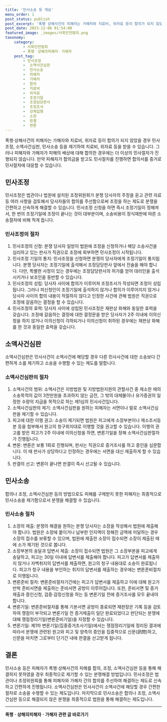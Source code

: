 ```yaml
---
title: '민사소송 등 개요'
menu_order: 1
post_status: publish
post_excerpt: '폭행 상해사건의 피해자는 가해자와 치료비, 위자료 등이 합의가 되지 않았을 경우 민사조정, 소액사건심판, 민사소송 등을 제기하여 치료비, 위자료 등을 받을 수 있습니다. 그러나 피해자와 가해자가 피해의 배상에 대해 합의한 경우에는 더 이상의 민사절차가 진행되지 않습니다. 만약 피해자가 합의금을 받고도 민사절차를 진행하면 합의서를 증거로 민사절차에 대응할 수 있습니다.'
post_date: 2023-12-06 01:54:00
featured_image: _images/사회안전범죄.png
taxonomy:
    category:
        - 사회안전범죄
        - 폭행ㆍ상해의피해자ㆍ가해자
    post_tag:
        - 민사조정
        -  소액사건심판
        -  민사소송
        -  피해자
        -  가해자
        -  합의
        -  치료비
        -  위자료
        -  조정기일
        -  조정담당판사
        -  조정조서
        -  강제집행
        -  소장
        -  판결
        -  변론
---
```



폭행·상해사건의 피해자는 가해자와 치료비, 위자료 등이 합의가 되지 않았을 경우 민사조정, 소액사건심판, 민사소송 등을 제기하여 치료비, 위자료 등을 받을 수 있습니다. 그러나 피해자와 가해자가 피해의 배상에 대해 합의한 경우에는 더 이상의 민사절차가 진행되지 않습니다. 만약 피해자가 합의금을 받고도 민사절차를 진행하면 합의서를 증거로 민사절차에 대응할 수 있습니다.

## 민사조정
민사조정은 법관이나 법원에 설치된 조정위원회가 분쟁 당사자의 주장을 듣고 관련 자료 등 여러 사항을 검토해서 당사자들의 합의를 주선함으로써 조정을 하는 제도로 분쟁을 간편하고 신속하게 해결할 수 있습니다. 민사조정 신청을 하면 즉시 조정기일이 정해져서, 한 번의 조정기일에 조정이 끝나는 것이 대부분이며, 소송비용이 정식재판에 따른 소송절차에 비해 적게 듭니다.

### 민사조정의 절차
1. 민사조정의 신청: 분쟁 당사자 일방이 법원에 조정을 신청하거나 해당 소송사건을 심리하고 있는 판사가 직권으로 조정에 회부하면 민사조정이 시작됩니다.
2. 민사조정 기일의 통지: 민사조정을 신청하면 분쟁의 당사자에게 조정기일이 통지됩니다. 분쟁 당사자는 조정기일에 출석해서 조정담당판사 앞에서 진술을 해야 합니다. 다만, 특별한 사정이 있는 경우에는 조정담당판사의 허가를 얻어 대리인을 출석시키거나 보조인을 동반할 수 있습니다.
3. 민사조정의 성립: 당사자 사이에 합의가 이루어져 조정조서가 작성되면 조정이 성립됩니다. 그러나 피신청인이 조정기일에 출석하지 않거나 합의가 이루어지지 않거나 당사자 사이의 합의 내용이 적절하지 않다고 인정한 사건에 관해 법원은 직권으로 조정에 갈음하는 결정을 할 수 있습니다.
4. 민사조정의 효력: 당사자 사이에 성립된 민사조정은 재판상 화해와 동일한 효력을 갖습니다. 조정에 갈음하는 결정에 대한 결정문을 받은 당사자가 2주 이내에 이의신청을 하지 않거나 이의신청이 각하되거나 이의신청이 취하된 경우에는 재판상 화해를 한 것과 동일한 효력을 갖습니다.

## 소액사건심판
소액사건심판은 민사사건이 소액사건에 해당할 경우 다른 민사사건에 대한 소송보다 간편하게 소를 제기하고 소송을 수행할 수 있는 제도를 말합니다.

### 소액사건심판의 절차
1. 소액사건의 범위: 소액사건은 지방법원 및 지방법원지원의 관할사건 중 제소한 때의 소송목적의 값이 3천만원을 초과하지 않는 금전, 그 밖의 대체물이나 유가증권의 일정한 수량의 지급을 목적으로 하는 제1심의 민사사건입니다.
2. 소액사건심판의 제기: 소액사건심판을 원하는 피해자는 서면이나 말로 소액사건심판을 제기할 수 있습니다.
3. 피고에 대한 이행 권고: 소송이 제기되면 법원은 피고에게 소장부본이나 제소조서등본 등을 첨부해서 원고의 청구취지대로 이행할 것을 권고할 수 있습니다. 이행의 권고를 받은 피고가 2주 이내에 이의신청을 하면, 변론기일을 정해 소액사건심판절차가 진행됩니다.
4. 변론: 변론은 보통 1회로 진행되며, 판사는 직권으로 증거조사를 하고 증인을 심문합니다. 이 때 판사가 상당하다고 인정하는 경우에는 서면을 대신 제출하게 할 수 있습니다.
5. 판결의 선고: 변론이 끝나면 판결이 즉시 선고될 수 있습니다.

## 민사소송
합의나 조정, 소액사건심판 등의 방법으로도 피해를 구제받지 못한 피해자는 최종적으로 민사소송을 제기함으로서 분쟁을 해결할 수 있습니다.

### 민사소송 절차
1. 소장의 제출: 분쟁의 해결을 원하는 분쟁 당사자는 소장을 작성해서 법원에 제출해야 합니다. 법원은 소장에 붙이거나 납부한 인지액이 정해진 금액에 미달하는 경우 소장의 접수를 보류할 수 있으며, 법원에 제출한 소장이 접수되면 소장이 제출된 때에 소가 제기된 것으로 봅니다.
2. 소장부본의 송달과 답변서 제출: 소장이 접수되면 법원은 그 소장부본을 피고에게 송달하고, 피고는 30일 이내에 답변서를 제출해야 합니다. 피고가 답변서를 제출하지 않거나 자백취지의 답변서를 제출하면, 원고의 청구 내용대로 소송이 완료됩니다. 피고가 청구 내용을 부인하는 취지의 답변서를 제출하는 경우에는 변론준비절차로 이행됩니다.
3. 변론준비 절차: 변론준비절차기간에는 피고가 답변서를 제출하고 이에 대해 원고가 반박 준비서면을 제출하는 준비서면 공방이 이루어집니다. 또한, 준비서면 및 증거제출과 증인신청, 검증·감정신청을 하는 등 변론기일 전에 증거조사를 모두 끝내야 합니다.
4. 변론기일: 변론준비절차를 통해 기본서면 공방이 종료되면 재판장은 기록 등을 검토하여 쟁점이 부각되고 변론기일 전 증거제출이 일단 완료되었다고 판단되는 분쟁에 대해 쟁점정리기일(변론준비기일)을 지정할 수 있습니다.
5. 변론기일: 제1차 변론기일(집중증거조사기일)에서는 쟁점정리기일에 정리된 결과에 따라서 분쟁에 관련된 원고와 피고 및 양측의 증인을 집중적으로 신문(訊問)하고, 신문을 마치면 그로부터 단기간 내에 판결을 선고받게 됩니다.

## 결론
민사소송 등은 피해자가 폭행·상해사건의 피해를 합의, 조정, 소액사건심판 등을 통해 해결하지 못하였을 경우 최종적으로 제기할 수 있는 분쟁해결 방법입니다. 민사조정은 법관이나 조정위원회를 통해 피해자와 가해자 간의 합의를 주선하여 해결하는 제도로 신속하고 간편하게 진행됩니다. 소액사건심판은 민사사건이 소액사건에 해당할 경우 간편한 절차로 소송을 수행할 수 있는 제도입니다. 마지막으로 민사소송은 합의나 조정, 소액사건심판 등으로 해결되지 않은 분쟁을 최종적으로 법원을 통해 해결하는 제도입니다.


<!-- wp:separator -->
<hr class="wp-block-separator has-alpha-channel-opacity"/>
<!-- /wp:separator -->

<!-- wp:group {"backgroundColor":"base","layout":{"type":"constrained"}} -->
<div class="wp-block-group has-base-background-color has-background"><!-- wp:paragraph {"align":"center","fontSize":"medium"} -->
<p class="has-text-align-center has-large-font-size"><strong>폭행ㆍ상해의피해자ㆍ가해자 관련 글 바로가기</strong></p>
<!-- /wp:paragraph -->


<!-- wp:latest-posts
{"categories":[{"id":30700,"count":19,"description":"","link":"https://uknowlaw.com/category/%ed%8f%ad%ed%96%89%e3%86%8d%ec%83%81%ed%95%b4%ec%9d%98%ed%94%bc%ed%95%b4%ec%9e%90%e3%86%8d%ea%b0%80%ed%95%b4%ec%9e%90/","name":"폭행ㆍ상해의피해자ㆍ가해자","slug":"폭행ㆍ상해의피해자ㆍ가해자","taxonomy":"category","parent":0,"meta":[],"_links":{"self":[{"href":"https://uknowlaw.com/wp-json/wp/v2/categories/30700"}],"collection":[{"href":"https://uknowlaw.com/wp-json/wp/v2/categories"}],"about":[{"href":"https://uknowlaw.com/wp-json/wp/v2/taxonomies/category"}],"wp:post_type":[{"href":"https://uknowlaw.com/wp-json/wp/v2/posts?categories=30700"}],"curies":[{"name":"wp","href":"https://api.w.org/{rel}","templated":true}]}}],"postsToShow":100,"excerptLength":28,"postLayout":"grid","columns":2,"featuredImageAlign":"left","featuredImageSizeSlug":"large","fontSize":"small"} /--></div>
<!-- /wp:group -->